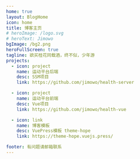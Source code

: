 ```yaml
---
home: true
layout: BlogHome
icon: home
title: 博客主页
# heroImage: /logo.svg
# heroText: Jimowo
bgImage: /bg2.png
heroFullScreen: true
tagline: 欲买桂花同载酒，终不似，少年游
projects:
  - icon: project
    name: 运动平台后端
    desc: SSM项目
    link: https://github.com/jimowo/health-server

  - icon: project
    name: 运动平台前端
    desc: Vue项目
    link: https://github.com/jimowo/health-vue

  - icon: link
    name: 博客模板
    desc: VuePress模板 theme-hope
    link: https://theme-hope.vuejs.press/

footer: 有问题请邮箱联系
---
```

